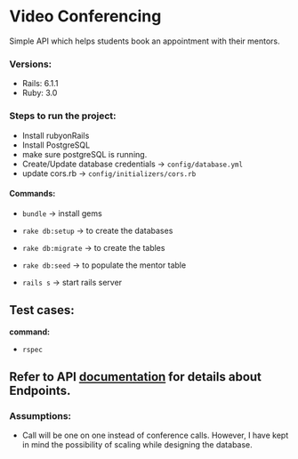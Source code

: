 # Video Conferencing

Simple API which helps students book an appointment with their mentors.

### Versions:
  * Rails: 6.1.1
  * Ruby: 3.0

### Steps to run the project:
  * Install rubyonRails
  * Install PostgreSQL
  * make sure postgreSQL is running.
  * Create/Update database credentials → `config/database.yml`
  * update cors.rb → `config/initializers/cors.rb`

#### Commands:
  * `bundle` → install gems
  * `rake db:setup` → to create the databases
  * `rake db:migrate` → to create the tables
  * `rake db:seed` → to populate the mentor table

  * `rails s` → start rails server
 
## Test cases:

__command:__

  * `rspec`

## Refer to API [documentation](https://videoconferencing.docs.apiary.io/) for details about Endpoints. 
 
### Assumptions:
      
  * Call will be one on one instead of conference calls. However, I have kept in mind the possibility of scaling while designing the database.
